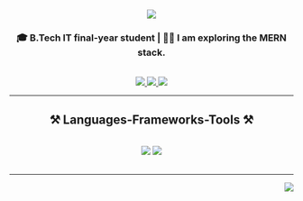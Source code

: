<h1 align="center">
    <img src="https://readme-typing-svg.herokuapp.com/?font=Righteous&size=35&center=true&vCenter=true&width=500&height=70&duration=3000&lines=Hi+There!+👋;+I'm+Prajwal+Pal!;" />
</h1>

<h3 align="center">🎓 B.Tech IT final-year student | 🧑‍💻 I am exploring the MERN stack.</h3>

<br/>

<div align="center"> 
  <a href="mailto:palprajwal18@gmail.com">
    <img src="https://img.shields.io/badge/Gmail-333333?style=for-the-badge&logo=gmail&logoColor=red" />
  </a>
  <a href="www.linkedin.com/in/prajwalpal28" target="_blank">
    <img src="https://img.shields.io/badge/LinkedIn-0077B5?style=for-the-badge&logo=linkedin&logoColor=white" target="_blank" />
  </a>
  <a href="https://prajwalpal-prajwals-projects-4d5a076e.vercel.app/)" target="_blank">
     <img src="https://img.shields.io/badge/Portfolio-FF5722?style=for-the-badge&logo=todoist&logoColor=white" target="_blank" /> <!-- sqlite, safari, google-chrome are other good icon options -->
  </a>
</div>

 <hr/>

<h2 align="center">⚒️ Languages-Frameworks-Tools ⚒️</h2>
<br/>
<div align="center">
    <img src="https://skillicons.dev/icons?i=react,bootstrap,mui,html,css,vscode,github,figma,tailwind,git,npm,postman" />
    <img src="https://skillicons.dev/icons?i=nodejs,python,javascript,express,firebase,mongodb,c,cpp,mysql" /><br>
</div>

<br/>
<hr/>

<img align="right" src="https://visitor-badge.laobi.icu/badge?page_id=prajwalpal28.prajwalpal28" />
